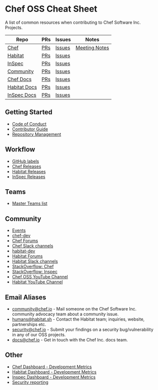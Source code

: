 # Chef OSS Cheat Sheet

A list of common resources when contributing to Chef Software Inc. Projects.

| Repo | PRs | Issues | Notes |
| ---- | --- | ------ | ----- |
| [Chef](https://github.com/chef/chef) | [PRs](https://github.com/chef/chef/pulls) | [Issues](https://github.com/chef/chef/issues) | [Meeting Notes](https://github.com/chef/chef-community-slack-meetings)
| [Habitat](https://github.com/habitat-sh/habitat) | [PRs](https://github.com/habitat-sh/habitat/pulls) | [Issues](https://github.com/habitat-sh/habitat/issues)
| [InSpec](https://github.com/inspec/inspec) | [PRs](https://github.com/inspec/inspec/pulls) | [Issues](https://github.com/inspec/inspec/pulls)
| [Community](https://github.com/chef/chef-oss-practices) | [PRs](https://github.com/chef/chef-oss-practices/pulls) | [Issues](https://github.com/chef/chef-oss-practices/issues) |
| [Chef Docs](https://github.com/chef/chef-web-docs) | [PRs](https://github.com/chef/chef-web-docs/pulls) | [Issues](https://github.com/chef/chef-web-docs/issues)
| [Habitat Docs](https://github.com/habitat-sh/habitat/tree/master/www/source/docs) | [PRs](https://github.com/habitat-sh/habitat/pulls?q=is%3Aopen+is%3Apr+label%3AA-documentation) | [Issues](https://github.com/habitat-sh/habitat/labels/A-documentation)
| [InSpec Docs](https://github.com/inspec/inspec/tree/master/docs) | [PRs](https://github.com/inspec/inspec/issues?utf8=%E2%9C%93&q=ir%3Apr+is%3Aopen+label%3A%22Aspect%3A+Docs%22+) | [Issues](https://github.com/inspec/inspec/labels/Aspect%3A%20Docs)

## Getting Started

- [Code of Conduct](https://github.com/chef/chef-oss-practices/blob/master/CODE_OF_CONDUCT.md)
- [Contributor Guide](https://github.com/chef/chef-oss-practices/blob/master/contributors/guide/README.md)
- [Repository Management](https://github.com/chef/chef-oss-practices/tree/master/repo-management)

## Workflow

- [GitHub labels](https://github.com/chef/chef-oss-practices/blob/master/repo-management/github-labels.md)
- [Chef Releases](https://discourse.chef.io/c/chef-release)
- [Habitat Releases](https://discourse.chef.io/c/habitat)
- [InSpec Releases](https://discourse.chef.io/c/chef-release)

## Teams

- [Master Teams list](/teams/team-list.md)

## Community

- [Events](https://events.chef.io)
- [chef-dev](https://discourse.chef.io/c/dev)
- [Chef Forums](https://discourse.chef.io)
- [Chef Slack channels](http://slack.chef.io/)
- [habitat-dev](https://forums.habitat.sh/c/core-development)
- [Habitat Forums](https://forums.habitat.sh)
- [Habitat Slack channels](http://slack.habitat.sh)
- [StackOverflow: Chef](https://stackoverflow.com/questions/tagged/chef)
- [StackOverflow: Inspec](https://stackoverflow.com/questions/tagged/inspec)
- [Chef OSS YouTube Channel](https://www.youtube.com/channel/UCvwl5-yXsQR5zluYPl8NEeQ)
- [Habitat YouTube Channel](https://www.youtube.com/channel/UC0wJZeP2dfPZaDUPgvpVpSg/)

## Email Aliases

- community@chef.io - Mail someone on the Chef Software Inc. community advocacy team about a community issue.
- humans@habitat.sh - Contact the Habitat team; inquiries, website, partnerships etc.
- security@chef.io  - Submit your findings on a security bug/vulnerability in any of our OSS projects.
- docs@chef.io      - Get in touch with the Chef Inc. docs team.

## Other

- [Chef Dashboard - Development Metrics](https://chef.biterg.io/)
- [Habitat Dashboard - Development Metrics](https://habitat.biterg.io/)
- [Inspec Dashboard - Development Metrics](https://inspec.biterg.io/)
- [Security reporting](https://www.chef.io/security/)
